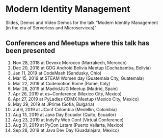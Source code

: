 # Modern Identity Management
Slides, Demos and Video Demos for the talk "Modern Identity Management (in the era of Serverless and Microservices)"

## Conferences and Meetups where this talk has been presented

1. Nov 28, 2018 at Devoxx Morocco (Marrakech, Morocco)
2. Dec 20, 2018 at GDG Android Bolivia Meetup (Cochabamba, Bolivia)
3. Jan 11, 2019 at CodeMash (Sandusky, Ohio)
4. Mar 15, 2019 at STEAM Women day (Guatemala City, Guatemala)
5. Mar 22, 2019 at Codemotion Rome (Rome, Italy)
6. Mar 28, 2019 at MadridJUG Meetup (Madrid, Spain)
7. Apr 26, 2019 at es~Conference (Mexico City, Mexico)
8. Apr 27, 2019 at PyLadies CDMX Meetup (Mexico City, Mexico)
9. May 29, 2019 at JPrime (Sofia, Bulgaria)
10. Jul 6, 2019 at JConf Colombia (Medellin, Colombia)
11. Aug 13, 2019 at Java Day Ecuador (Quito, Ecuador)
12. Aug 23, 2019 at IndyPy Web Conf (Virtual Conference)
13. Aug 31, 2019 at PyCon Latam (Puerto Vallarta, Mexico)
14. Sep 28, 2019 at Java Dev Day (Guadalajara, Mexico)
